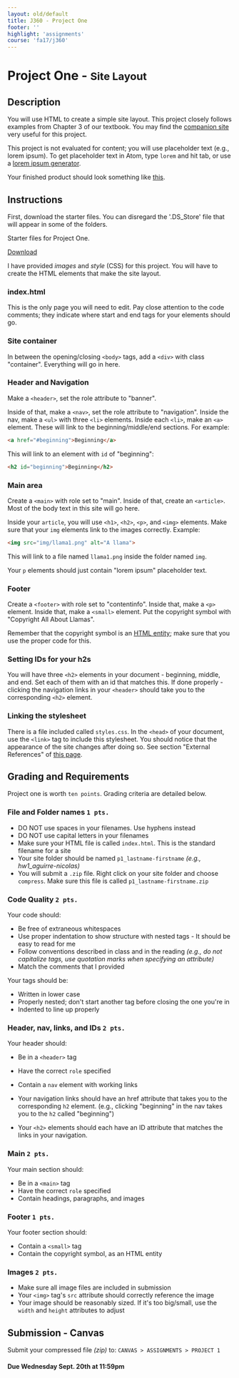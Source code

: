 ```yaml
---
layout: old/default
title: J360 - Project One
footer: ''
highlight: 'assignments'
course: 'fa17/j360'
---
```

# Project One - <small>Site Layout</small>
## Description
You will use HTML to create a simple site layout. This project closely follows examples from Chapter 3 of our textbook. You may find the [companion site](http://www.htmlcssvqs.com/8ed/examples/) very useful for this project.

This project is not evaluated for content; you will use placeholder text (e.g., lorem ipsum). To get placeholder text in Atom, type `lorem` and hit tab, or use a [lorem ipsum generator](http://www.lipsum.com/).

Your finished product should look something like [this](../examples/p1-finished.pdf).

## Instructions
First, download the starter files. You can disregard the '.DS_Store' file that will appear in some of the folders.

  <div class="card-block">
    <p class="card-text">Starter files for Project One.</p>
    <a href="p1_lastname-firstname.zip" class="btn btn-primary" target="_blank">Download</a>
  </div>

I have provided _images_ and _style_ (CSS) for this project. You will have to create the HTML elements that make the site layout.

### index.html
This is the only page you will need to edit. Pay close attention to the code comments; they indicate where start and end tags for your elements should go.

### Site container
In between the opening/closing `<body>` tags, add a `<div>` with class "container". Everything will go in here.

### Header and Navigation
Make a `<header>`, set the role attribute to "banner".

Inside of that, make a `<nav>`, set the role attribute to "navigation". Inside the nav, make a `<ul>` with three `<li>` elements. Inside each `<li>`, make an `<a>` element. These will link to the beginning/middle/end sections. For example:

```html
<a href="#beginning">Beginning</a>
```
This will link to an element with `id` of "beginning":

```html
<h2 id="beginning">Beginning</h2>
```

### Main area
Create a `<main>` with role set to "main". Inside of that, create an `<article>`. Most of the body text in this site will go here.

Inside your `article`, you will use `<h1>`, `<h2>`, `<p>`, and `<img>` elements. Make sure that your `img` elements link to the images correctly. Example:

```html
<img src="img/llama1.png" alt="A llama">
```

This will link to a file named `llama1.png` inside the folder named `img`.

Your `p` elements should just contain "lorem ipsum" placeholder text.

### Footer
Create a `<footer>` with role set to "contentinfo". Inside that, make a `<p>` element. Inside that, make a `<small>` element. Put the copyright symbol with "Copyright All About Llamas".

Remember that the copyright symbol is an [HTML entity](https://www.w3schools.com/html/html_entities.asp); make sure that you use the proper code for this.

### Setting IDs for your h2s
You will have three `<h2>` elements in your document - beginning, middle, and end. Set each of them with an id that matches this. If done properly - clicking the navigation links in your `<header>` should take you to the corresponding `<h2>` element.

### Linking the stylesheet
There is a file included called `styles.css`. In the `<head>` of your document, use the `<link>` tag to include this stylesheet. You should notice that the appearance of the site changes after doing so. See section "External References" of [this page](https://www.w3schools.com/html/html_css.asp).

## Grading and Requirements
Project one is worth `ten points`. Grading criteria are detailed below.

### File and Folder names `1 pts.`
 * DO NOT use spaces in your filenames. Use hyphens instead
 * DO NOT use capital letters in your filenames
 * Make sure your HTML file is called `index.html`. This is the standard filename for a site
 * Your site folder should be named `p1_lastname-firstname` _(e.g., hw1_aguirre-nicolas)_
 * You will submit a `.zip` file. Right click on your site folder and choose `compress`. Make sure this file is called `p1_lastname-firstname.zip`

### Code Quality `2 pts.`
Your code should:

 * Be free of extraneous whitespaces
 * Use proper indentation to show structure with nested tags - It should be easy to read for me
 * Follow conventions described in class and in the reading _(e.g., do not capitalize tags, use quotation marks when specifying an attribute)_
 * Match the comments that I provided

Your tags should be:

 * Written in lower case
 * Properly nested; don't start another tag before closing the one you're in
 * Indented to line up properly

### Header, nav, links, and IDs `2 pts.`
Your header should:

 * Be in a `<header>` tag
 * Have the correct `role` specified
 * Contain a `nav` element with working links

 * Your navigation links should have an href attribute that takes you to the corresponding `h2` element. (e.g., clicking "beginning" in the nav takes you to the `h2` called "beginning")
 * Your `<h2>` elements should each have an ID attribute that matches the links in your navigation.

### Main `2 pts.`
Your main section should:

 * Be in a `<main>` tag
 * Have the correct `role` specified
 * Contain headings, paragraphs, and images

### Footer `1 pts.`
Your footer section should:

 * Contain a `<small>` tag
 * Contain the copyright symbol, as an HTML entity

### Images `2 pts.`
 * Make sure all image files are included in submission
 * Your `<img>` tag's `src` attribute should correctly reference the image
 * Your image should be reasonably sized. If it's too big/small, use the `width` and `height` attributes to adjust



## Submission - Canvas
Submit your compressed file _(zip)_ to: `CANVAS > ASSIGNMENTS > PROJECT 1`

#### **Due Wednesday Sept. 20th at 11:59pm**